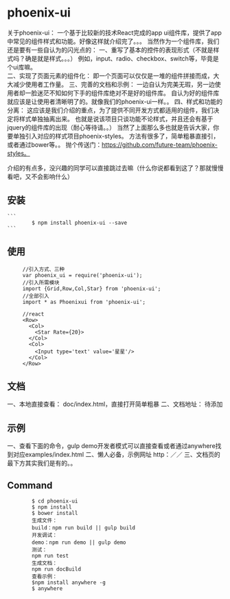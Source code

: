 # phoenix-ui
  关于phoenix-ui：
     一个基于比较新的技术React完成的app ui组件库，提供了app中常见的组件样式和功能。好像这样就介绍完了。。。
  当然作为一个组件库，我们还是要有一些自认为的闪光点的：
  一、重写了基本的控件的表现形式（不就是样式吗？确是就是样式。。。）
    例如，input、radio、checkbox、switch等，毕竟是个ui库嘛。  
  二、实现了页面元素的组件化：
    即一个页面可以仅仅是一堆的组件拼接而成，大大减少使用者工作量。
  三、完善的文档和示例：
    一边自认为完美无瑕，另一边使用者却一脸迷茫不知如何下手的组件库绝对不是好的组件库。
    自认为好的组件库就应该是让使用者清晰明了的。就像我们的phoenix-ui一样。。
  四、样式和功能的分离：
    这应该是我们介绍的重点，为了提供不同开发方式都适用的组件，我们决定将样式单独抽离出来。
    也就是说该项目只谈功能不论样式，并且还会有基于jquery的组件库的出现（耐心等待请。。）
    当然了上面那么多也就是告诉大家，你要单独引入对应的样式项目phoenix-styles。
    方法有很多了，简单粗暴直接引，或者通过bower等。。
    抛个传送门：https://github.com/future-team/phoenix-styles。
    
  介绍的有点多，没兴趣的同学可以直接跳过去嘛（什么你说都看到这了？那就慢慢看吧，又不会影响什么）
## 安装
    ```
      		$ npm install phoenix-ui --save
    ``` 
## 使用
   ```
   		//引入方式、三种
   		var phoenix_ui = require('phoenix-ui');
   		//引入所需模块
   		import {Grid,Row,Col,Star} from 'phoenix-ui';
   		//全部引入
   		import * as Phoenixui from 'phoenix-ui';
   		
   		//react
   		<Row>
   		  <Col>
   		    <Star Rate={20}>
   		  </Col>
   		  <Col>
   		    <Input type='text' value='星星'/>
   		  </Col>
   		</Row>
   ```
## 文档
   一、本地直接查看：
      doc/index.html，直接打开简单粗暴
   二、文档地址：
      待添加
## 示例
   一、查看下面的命令，gulp demo开发者模式可以直接查看或者通过anywhere找到对应examples/index.html 
   二、懒人必备，示例网址
      http：／／ 
   三、文档页的最下方其实我们是有的。。   
## Command


```
        $ cd phoenix-ui
        $ npm install 
        $ bower install 
		生成文件：
        build：npm run build || gulp build
        开发调试：
        demo：npm run demo || gulp demo
        测试：
        npm run test
        生成文档：
        npm run docBuild
        查看示例：
        $npm install anywhere -g
        $ anywhere
```


